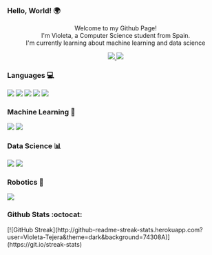 ### Hello, World! 🌍

<div id="badges" align="center">

  <p> Welcome to my Github Page!<br> I'm Violeta, a Computer Science student from Spain.<br>I'm currently learning about machine learning and data science</p>
  
  <a href= "https://www.linkedin.com/in/violeta-tejera-81086b24b/">
    <img src = "https://img.shields.io/badge/LinkedIn-purple?logo=linkedin">
  </a>

  <a href= "https://www.kaggle.com/violetatejera">
    <img src = "https://img.shields.io/badge/Kaggle-purple?logo=kaggle">
  </a>
</div>

### Languages 💻
<div id="lang">
  <img src = "https://img.shields.io/badge/Python-purple?logo=python">
  <img src = "https://img.shields.io/badge/Java-purple?logo=java">
  <img src = "https://img.shields.io/badge/C/C++-purple?logo=c++">
  <img src = "https://img.shields.io/badge/CSharp-purple?logo=csharp">
  <img src = "https://img.shields.io/badge/PostgreSQL-purple?logo=postgresql">
</div>

### Machine Learning 🧠

<div id="ai">
  <img src = "https://img.shields.io/badge/Pandas-purple?logo=pandas">
  <img src = "https://img.shields.io/badge/ScikitLearn-purple?logo=scikitlearn">
</div>

### Data Science 📊

<div id = "data">
  <img src = "https://img.shields.io/badge/R-purple?logo=r">
  <img src = "https://img.shields.io/badge/Seaborn-purple?logo=seaborn">
</div>

### Robotics 🤖

<div id = "robotics">
  <img src = "https://img.shields.io/badge/Arduino-purple?logo=arduino">
</div>

### Github Stats :octocat:
<div id = "github">
  [![GitHub Streak](http://github-readme-streak-stats.herokuapp.com?user=Violeta-Tejera&theme=dark&background=74308A)](https://git.io/streak-stats)
</div>

